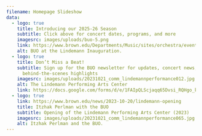 ```yaml
---
filename: Homepage Slideshow
data:
  - logo: true
    title: Introducing our 2025-26 Season
    subtitle: Click above for concert dates, programs, and more
    imagesrc: images/uploads/buo-5.png
    link: https://www.brown.edu/Departments/Music/sites/orchestra/events
    alt: BUO at the Lindemann Inauguration.
  - logo: true
    title: Don’t Miss a Beat!
    subtitle: Sign up for the BUO newsletter for updates, concert news, and
      behind-the-scenes highlights
    imagesrc: images/uploads/20231021_comm_lindemannperformance012.jpg
    alt: The Lindemann Performing Arts Center
    link: https://docs.google.com/forms/d/e/1FAIpQLScjaqq65Dvsi_RQHgo_kG89R-HqLh-VqqLyZijiXTh61tq_Kw/viewform?usp=header
  - logo: true
    link: https://www.brown.edu/news/2023-10-20/lindemann-opening
    title: Itzhak Perlman with the BUO
    subtitle: Opening of the Lindemann Performing Arts Center (2023)
    imagesrc: images/uploads/20231021_comm_lindemannperformance065.jpg
    alt: Itzhak Perlman and the BUO.
---
```

